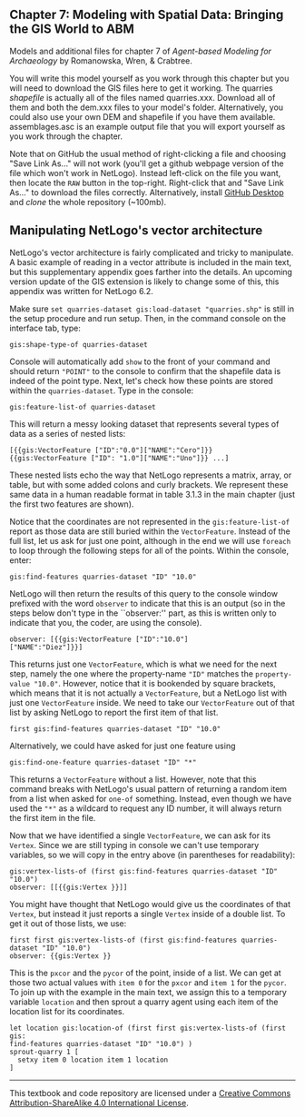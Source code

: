 ## Chapter 7: Modeling with Spatial Data: Bringing the GIS World to ABM
Models and additional files for chapter 7 of *Agent-based Modeling for Archaeology* by Romanowska, Wren, & Crabtree. 

You will write this model yourself as you work through this chapter but you will need to download the GIS files here to get it working. The quarries *shapefile* is actually all of the files named quarries.xxx. Download all of them and both the dem.xxx files to your model's folder. Alternatively, you could also use your own DEM and shapefile if you have them available. assemblages.asc is an example output file that you will export yourself as you work through the chapter. 

Note that on GitHub the usual method of right-clicking a file and choosing "Save Link As..." will not work (you'll get a github webpage version of the file which won't work in NetLogo). Instead left-click on the file you want, then locate the `RAW` button in the top-right. Right-click that and "Save Link As..." to download the files correctly. Alternatively, install [GitHub Desktop](https://desktop.github.com/) and *clone* the whole repository (~100mb).

## Manipulating NetLogo's vector architecture

NetLogo's vector architecture is fairly complicated and tricky to manipulate. A basic example of reading in a vector attribute is included in the main text, but this supplementary appendix goes farther into the details. An upcoming version update of the GIS extension is likely to change some of this, this appendix was written for NetLogo 6.2. 

Make sure `set quarries-dataset gis:load-dataset "quarries.shp"` is still in the setup procedure and run setup. Then,
in the command console on the interface tab, type:

```
gis:shape-type-of quarries-dataset
```

Console will automatically add `show` to the front of your command
and should return `"POINT"` to the console to confirm that the shapefile data is indeed of the point type. Next, let's check how these points are stored within the
`quarries-dataset`. Type in the console:

```
gis:feature-list-of quarries-dataset
```

This will return a messy looking dataset that represents several types
of data as a series of nested lists:

```
[{{gis:VectorFeature ["ID":"0.0"]["NAME":"Cero"]}} 
{{gis:VectorFeature ["ID": "1.0"]["NAME":"Uno"]}} ...]
```

These nested lists echo the way that NetLogo represents a
matrix, array, or table, but with some added colons and curly brackets.
We represent these same data in a human readable format in table 3.1.3 in the main chapter
(just the first two features are shown). 

Notice that the coordinates are not represented in the `gis:feature-list-of` report as those data are still buried within the `VectorFeature`. 
Instead of the full list, let us ask for just one point, although in
the end we will use `foreach` to loop through the following steps for
all of the points. Within the console, enter:

```
gis:find-features quarries-dataset "ID" "10.0"
```

NetLogo will then return the results of this query to the console
window prefixed with the word `observer` to indicate that this is an
output (so in the steps below don't type in the
``observer:'' part, as this is written only to indicate that you, the
coder, are using the console).

```
observer: [{{gis:VectorFeature ["ID":"10.0"]
["NAME":"Diez"]}}]
```

This returns just one `VectorFeature`, which is what we need for the
next step, namely the one where the property-name `"ID"` matches the
`property-value "10.0"`. However, notice that it is bookended by square brackets,
which means that it is not actually a `VectorFeature`, but a
NetLogo list with just one `VectorFeature` inside. We need to take our
`VectorFeature` out of that list by asking NetLogo to report the first
item of that list.

```
first gis:find-features quarries-dataset "ID" "10.0"
```

Alternatively, we could have asked for just one feature using

```
gis:find-one-feature quarries-dataset "ID" "*"
```

This returns a `VectorFeature` without a list. However, note that
this command breaks with NetLogo's usual pattern of returning a random
item from a list when asked for `one-of` something. Instead, even
though we have used the `"*"` as a wildcard to request any ID number,
it will always return the first item in the file.

Now that we have identified a single `VectorFeature`, we can ask for
its `Vertex`. Since we are still typing in console we can't use
temporary variables, so we will copy in the entry above (in parentheses
for readability):

```
gis:vertex-lists-of (first gis:find-features quarries-dataset "ID" "10.0")
observer: [[{{gis:Vertex }}]]
```

You might have thought that NetLogo would give us the coordinates of
that `Vertex`, but instead it just reports a single `Vertex` inside
of a double list. To get it out of those lists, we use:

```
first first gis:vertex-lists-of (first gis:find-features quarries-dataset "ID" "10.0")
observer: {{gis:Vertex }}
```

This is the `pxcor` and the `pycor` of the point, inside of a list. 
We can get at those two actual values with `item 0` for
the `pxcor` and `item 1` for the `pycor`. To join up with the example in the main text, we assign this to a 
temporary variable `location` and then sprout a quarry agent using each item of the location list for its coordinates.

```
let location gis:location-of (first first gis:vertex-lists-of (first gis: 
find-features quarries-dataset "ID" "10.0") )
sprout-quarry 1 [
  setxy item 0 location item 1 location
]
```

_________________________________________________________________________________________________________________________
This textbook and code repository are licensed under a [Creative Commons Attribution-ShareAlike 4.0 International License](https://creativecommons.org/licenses/by-sa/4.0/).

